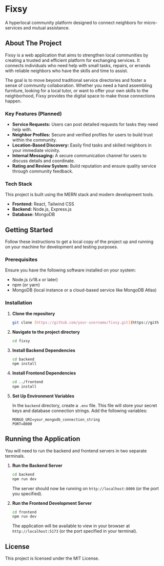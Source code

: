 # Fixsy

A hyperlocal community platform designed to connect neighbors for micro-services and mutual assistance.

## About The Project

Fixsy is a web application that aims to strengthen local communities by creating a trusted and efficient platform for exchanging services. It connects individuals who need help with small tasks, repairs, or errands with reliable neighbors who have the skills and time to assist.

The goal is to move beyond traditional service directories and foster a sense of community collaboration. Whether you need a hand assembling furniture, looking for a local tutor, or want to offer your own skills to the neighborhood, Fixsy provides the digital space to make those connections happen.

### Key Features (Planned)

* **Service Requests:** Users can post detailed requests for tasks they need help with.
* **Neighbor Profiles:** Secure and verified profiles for users to build trust within the community.
* **Location-Based Discovery:** Easily find tasks and skilled neighbors in your immediate vicinity.
* **Internal Messaging:** A secure communication channel for users to discuss details and coordinate.
* **Rating and Review System:** Build reputation and ensure quality service through community feedback.

### Tech Stack

This project is built using the MERN stack and modern development tools.

* **Frontend:** React, Tailwind CSS
* **Backend:** Node.js, Express.js
* **Database:** MongoDB

## Getting Started

Follow these instructions to get a local copy of the project up and running on your machine for development and testing purposes.

### Prerequisites

Ensure you have the following software installed on your system:
* Node.js (v18.x or later)
* npm (or yarn)
* MongoDB (local instance or a cloud-based service like MongoDB Atlas)

### Installation

1.  **Clone the repository**
    ```sh
    git clone [https://github.com/your-username/fixsy.git](https://github.com/your-username/fixsy.git)
    ```

2.  **Navigate to the project directory**
    ```sh
    cd fixsy
    ```

3.  **Install Backend Dependencies**
    ```sh
    cd backend
    npm install
    ```

4.  **Install Frontend Dependencies**
    ```sh
    cd ../frontend
    npm install
    ```

5.  **Set Up Environment Variables**

    In the `backend` directory, create a `.env` file. This file will store your secret keys and database connection strings. Add the following variables:

    ```env
    MONGO_URI=your_mongodb_connection_string
    PORT=8000
    ```

## Running the Application

You will need to run the backend and frontend servers in two separate terminals.

1.  **Run the Backend Server**
    ```sh
    cd backend
    npm run dev 
    ```
    The server should now be running on `http://localhost:8000` (or the port you specified).

2.  **Run the Frontend Development Server**
    ```sh
    cd frontend
    npm run dev
    ```
    The application will be available to view in your browser at `http://localhost:5173` (or the port specified in your terminal).

## License

This project is licensed under the MIT License.
